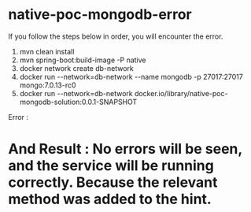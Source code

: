 # native-poc-mongodb-error

If you follow the steps below in order, you will encounter the error.
1. mvn clean install
2. mvn spring-boot:build-image -P native
3. docker network create db-network
4. docker run --network=db-network --name mongodb -p 27017:27017 mongo:7.0.13-rc0
5. docker run --network=db-network docker.io/library/native-poc-mongodb-solution:0.0.1-SNAPSHOT

Error :

# And Result : No errors will be seen, and the service will be running correctly. Because the relevant method was added to the hint.